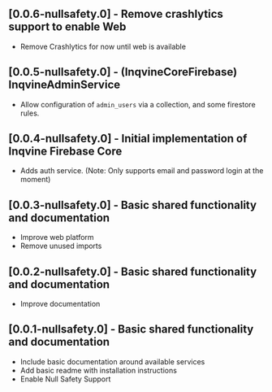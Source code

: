 ## [0.0.6-nullsafety.0] - Remove crashlytics support to enable Web

* Remove Crashlytics for now until web is available

## [0.0.5-nullsafety.0] - (InqvineCoreFirebase) InqvineAdminService

* Allow configuration of `admin_users` via a collection, and some firestore rules.

## [0.0.4-nullsafety.0] - Initial implementation of Inqvine Firebase Core

* Adds auth service. (Note: Only supports email and password login at the moment)

## [0.0.3-nullsafety.0] - Basic shared functionality and documentation

* Improve web platform
* Remove unused imports

## [0.0.2-nullsafety.0] - Basic shared functionality and documentation

* Improve documentation

## [0.0.1-nullsafety.0] - Basic shared functionality and documentation

* Include basic documentation around available services
* Add basic readme with installation instructions
* Enable Null Safety Support
